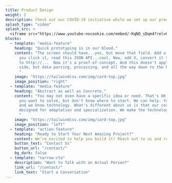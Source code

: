 ```yaml
---
title: Product Design
weight: 2
description: Check out our COVID-19 initiative while we set up our product design business.
splash_type: "video"
splash_src: >
  <iframe src="https://www.youtube-nocookie.com/embed/-KqNO_sDqm4?rel=0" frameborder="0" allow="autoplay; encrypted-media" allowfullscreen></iframe>
blocks:
  - template: "media-feature"
    heading: "Quick prototyping is in our blood."
    content: "The screen should have...yes, but move that field. Add a button...great. When
      you click it, read this JSON API...cool. Now, add X, convert it to CSV, and POST it
      to http://...  Now it's a proof-of-concept. And this doesn't apply just to the UI/UX
      side, but data parsing, processing, and all the way down to the hardware if needed.
      "
    image: "https://tailwindcss.com/img/card-top.jpg"
    image_position: "right"
  - template: "media-feature"
    heading: "Abstract as well as Concrete."
    content: "You may not even have a specific idea or need. That's OK. It may be a problem
      you want to solve, but don't know where to start. We can help. You know the domain, 
      and we know technology. What's different about us is that our core technology is
      designed for adaptation and specialization. We make the technology come to you.
      "
    image: "https://tailwindcss.com/img/card-top.jpg"
    image_position: "left"
  - template: "action-feature"
    heading: "Ready to Start Your Next Amazing Project?"
    content: We’re excited to help you build it! Reach out to us and request a proposal from our team.
    button_text: "Contact Us"
    button_url: "/contact/"
    bg_dark: false
  - template: "narrow-cta"
    description: "Want to Talk with an Actual Person?"
    link_url: "/contact/"
    link_text: "Start a Conversation"
---
```

